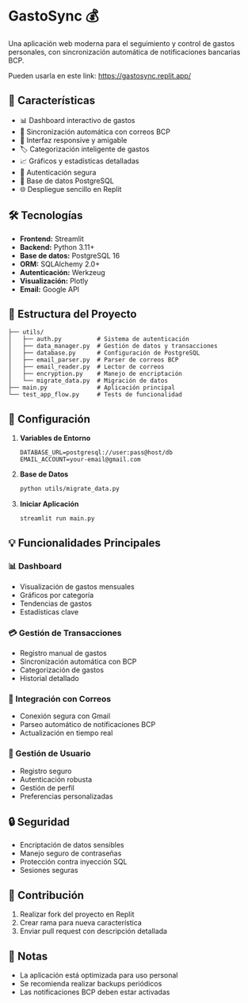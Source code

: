 
# GastoSync 💰

Una aplicación web moderna para el seguimiento y control de gastos personales, con sincronización automática de notificaciones bancarias BCP.

Pueden usarla en este link: https://gastosync.replit.app/

## 🚀 Características

- 📊 Dashboard interactivo de gastos
- 🔄 Sincronización automática con correos BCP
- 📱 Interfaz responsive y amigable
- 🏷️ Categorización inteligente de gastos
- 📈 Gráficos y estadísticas detalladas
- 🔐 Autenticación segura
- 💾 Base de datos PostgreSQL
- 🌐 Despliegue sencillo en Replit

## 🛠️ Tecnologías

- **Frontend:** Streamlit
- **Backend:** Python 3.11+
- **Base de datos:** PostgreSQL 16
- **ORM:** SQLAlchemy 2.0+
- **Autenticación:** Werkzeug
- **Visualización:** Plotly
- **Email:** Google API

## 📁 Estructura del Proyecto

```
├── utils/
│   ├── auth.py          # Sistema de autenticación
│   ├── data_manager.py  # Gestión de datos y transacciones
│   ├── database.py      # Configuración de PostgreSQL
│   ├── email_parser.py  # Parser de correos BCP
│   ├── email_reader.py  # Lector de correos
│   ├── encryption.py    # Manejo de encriptación
│   └── migrate_data.py  # Migración de datos
├── main.py              # Aplicación principal
└── test_app_flow.py     # Tests de funcionalidad
```

## 🚀 Configuración

1. **Variables de Entorno**
   ```
   DATABASE_URL=postgresql://user:pass@host/db
   EMAIL_ACCOUNT=your-email@gmail.com
   ```

2. **Base de Datos**
   ```bash
   python utils/migrate_data.py
   ```

3. **Iniciar Aplicación**
   ```bash
   streamlit run main.py
   ```

## 💡 Funcionalidades Principales

### 📊 Dashboard
- Visualización de gastos mensuales
- Gráficos por categoría
- Tendencias de gastos
- Estadísticas clave

### 💳 Gestión de Transacciones
- Registro manual de gastos
- Sincronización automática con BCP
- Categorización de gastos
- Historial detallado

### 📧 Integración con Correos
- Conexión segura con Gmail
- Parseo automático de notificaciones BCP
- Actualización en tiempo real

### 👤 Gestión de Usuario
- Registro seguro
- Autenticación robusta
- Gestión de perfil
- Preferencias personalizadas

## 🔒 Seguridad

- Encriptación de datos sensibles
- Manejo seguro de contraseñas
- Protección contra inyección SQL
- Sesiones seguras

## 🤝 Contribución

1. Realizar fork del proyecto en Replit
2. Crear rama para nueva característica
3. Enviar pull request con descripción detallada

## 📝 Notas

- La aplicación está optimizada para uso personal
- Se recomienda realizar backups periódicos
- Las notificaciones BCP deben estar activadas
